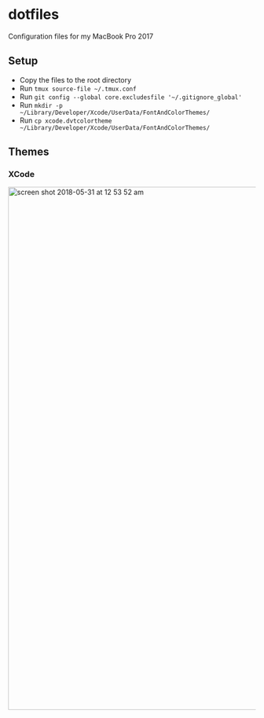 # dotfiles
Configuration files for my MacBook Pro 2017

## Setup
- Copy the files to the root directory 
- Run `tmux source-file ~/.tmux.conf`
- Run `git config --global core.excludesfile '~/.gitignore_global'`
- Run `mkdir -p ~/Library/Developer/Xcode/UserData/FontAndColorThemes/`
- Run `cp xcode.dvtcolortheme ~/Library/Developer/Xcode/UserData/FontAndColorThemes/`

<!-- ```bash
$ mkdir -p ~/Library/Developer/Xcode/UserData/FontAndColorThemes/
$ cp *.dvtcolortheme ~/Library/Developer/Xcode/UserData/FontAndColorThemes/
``` -->

## Themes

### XCode

<img width="1064" alt="screen shot 2018-05-31 at 12 53 52 am" src="https://user-images.githubusercontent.com/23443586/40735507-ea5b8172-646d-11e8-9531-58e459e5f96f.png">